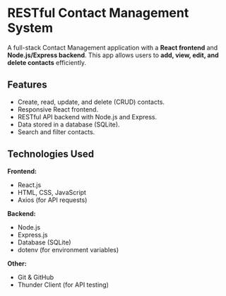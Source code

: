 # RESTful Contact Management System

A full-stack Contact Management application with a **React frontend** and **Node.js/Express backend**. This app allows users to **add, view, edit, and delete contacts** efficiently.



## **Features**

- Create, read, update, and delete (CRUD) contacts.
- Responsive React frontend.
- RESTful API backend with Node.js and Express.
- Data stored in a database (SQLite).
- Search and filter contacts.



## **Technologies Used**

**Frontend:**
- React.js
- HTML, CSS, JavaScript
- Axios (for API requests)

**Backend:**
- Node.js
- Express.js
- Database (SQLite)
- dotenv (for environment variables)

**Other:**
- Git & GitHub
- Thunder Client (for API testing)







